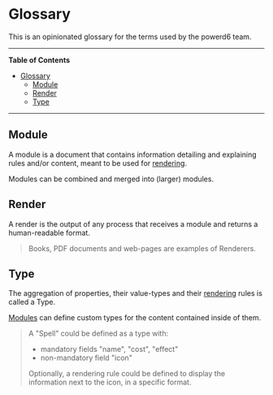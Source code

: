 # Glossary

This is an opinionated glossary for the terms used by the powerd6 team.

---

**Table of Contents**

- [Glossary](#glossary)
  - [Module](#module)
  - [Render](#render)
  - [Type](#type)

---

## Module

A module is a document that contains information detailing and explaining rules and/or content, meant to be used for [rendering](#render).

Modules can be combined and merged into (larger) modules.

## Render

A render is the output of any process that receives a module and returns a human-readable format.

> Books, PDF documents and web-pages are examples of Renderers.

## Type

The aggregation of properties, their value-types and their [rendering](#render) rules is called a Type.

[Modules](#module) can define custom types for the content contained inside of them.

> A "Spell" could be defined as a type with:
> - mandatory fields "name", "cost", "effect"
> - non-mandatory field "icon"
> 
> Optionally, a rendering rule could be defined to display the information next to the icon, in a specific format.